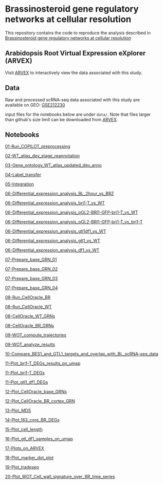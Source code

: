# Brassinosteroid gene regulatory networks at cellular resolution

This repository contains the code to reproduce the analysis described in [Brassinosteroid gene regulatory networks at cellular resolution]( https://doi.org/10.1101/2022.09.16.508001) 

## Arabidopsis Root Virtual Expression eXplorer (ARVEX)

Visit [ARVEX](https://shiny.mdc-berlin.de/ARVEX/) to interactively view the data associated with this study. 

## Data

Raw and processed scRNA-seq data associated with this study are available on GEO: [GSE212230](https://www.ncbi.nlm.nih.gov/geo/query/acc.cgi?acc=GSE212230)

input files for the notebooks below are under `data/`. Note that files larger than github's size limit can be downloaded from [ARVEX](https://shiny.mdc-berlin.de/ARVEX/).

## Notebooks 

[01-Run_COPILOT_preprocessing](https://github.com/tmnolan/Brassinosteroid-gene-regulatory-networks-at-cellular-resolution/tree/master/COPILOT_preprocessing.ipynb)

[02-WT_atlas_dev_stage_reannotation](https://github.com/tmnolan/Brassinosteroid-gene-regulatory-networks-at-cellular-resolution/tree/master/Atlas_dev_stage_reannotation.ipynb)

[03-Gene_ontology_WT_atlas_updated_dev_anno](https://github.com/tmnolan/Brassinosteroid-gene-regulatory-networks-at-cellular-resolution/tree/master/01-BR-03-WT_atlas_updated_dev_anno_GO.ipynb)

[04-Label_transfer](https://github.com/tmnolan/Brassinosteroid-gene-regulatory-networks-at-cellular-resolution/tree/master/Label_transfer.ipynb)

[05-Integration](https://github.com/tmnolan/Brassinosteroid-gene-regulatory-networks-at-cellular-resolution/tree/master/Integration_BR_time_course.ipynb)

[06-Differential_expression_analysis_BL_2hour_vs_BRZ](https://github.com/tmnolan/Brassinosteroid-gene-regulatory-networks-at-cellular-resolution/tree/master/01-BR-04-BL-2hour-vs-BRZ-pseudobulk-DE.ipynb)

[06-Differential_expression_analysis_bri1-T_vs_WT](https://github.com/tmnolan/Brassinosteroid-gene-regulatory-networks-at-cellular-resolution/tree/master/03-bri1-01-bri1-T_vs_WT-pseudobulk-DE.ipynb)

[06-Differential_expression_analysis_pGL2-BRI1-GFP-bri1-T_vs_WT](https://github.com/tmnolan/Brassinosteroid-gene-regulatory-networks-at-cellular-resolution/tree/master/03-bri1-02-pGL2-BRI1-GFP-bri1-T_vs_WT-pseudobulk-DE.ipynb)

[06-Differential_expression_analysis_pGL2-BRI1-GFP-bri1-T_vs_bri1-T](https://github.com/tmnolan/Brassinosteroid-gene-regulatory-networks-at-cellular-resolution/tree/master/03-bri1-03-pGL2-BRI1-GFP-bri1-T_vs_bri1-T-pseudobulk-DE.ipynb)

[06-Differential_expression_analysis_gtl1df1_vs_WT](https://github.com/tmnolan/Brassinosteroid-gene-regulatory-networks-at-cellular-resolution/tree/master/07-gtl1df1-02-gtl1df1_vs_WT-pseudobulk-DE.ipynb)

[06-Differential_expression_analysis_gtl1_vs_WT](https://github.com/tmnolan/Brassinosteroid-gene-regulatory-networks-at-cellular-resolution/tree/master/07-gtl1df1-03-gtl1_vs_WT-pseudobulk-DE.ipynb)

[06-Differential_expression_analysis_df1_vs_WT](https://github.com/tmnolan/Brassinosteroid-gene-regulatory-networks-at-cellular-resolution/tree/master/07-gtl1df1-04-df1_vs_WT-pseudobulk-DE.ipynb)

[07-Prepare_base_GRN_01](https://github.com/tmnolan/Brassinosteroid-gene-regulatory-networks-at-cellular-resolution/tree/master/Base-01-GRN_preparation_for_CellOracle.ipynb)

[07-Prepare_base_GRN_02](https://github.com/tmnolan/Brassinosteroid-gene-regulatory-networks-at-cellular-resolution/tree/master/Base-02-GRN_preparation_for_CellOracle.ipynb)

[07-Prepare_base_GRN_03](https://github.com/tmnolan/Brassinosteroid-gene-regulatory-networks-at-cellular-resolution/tree/master/Base-03-GRN_preparation_for_CellOracle.ipynb)

[07-Prepare_base_GRN_04](https://github.com/tmnolan/Brassinosteroid-gene-regulatory-networks-at-cellular-resolution/tree/master/Base-04-GRN_preparation_for_CellOracle.ipynb)

[08-Run_CellOracle_BR](https://github.com/tmnolan/Brassinosteroid-gene-regulatory-networks-at-cellular-resolution/tree/master/CellOracle_BR_time_course.ipynb)

[08-Run_CellOracle_WT](https://github.com/tmnolan/Brassinosteroid-gene-regulatory-networks-at-cellular-resolution/tree/master/CellOracle_WT.ipynb)

[08-CellOracle_WT_GRNs](https://github.com/tmnolan/Brassinosteroid-gene-regulatory-networks-at-cellular-resolution/tree/master/06-GRNs-02-CellOracle-WT-GRN-configs.ipynb)

[08-CellOracle_BR_GRNs](https://github.com/tmnolan/Brassinosteroid-gene-regulatory-networks-at-cellular-resolution/tree/master/06-GRNs-03-CellOracle-BR-GRN-configs.ipynb)

[09-WOT_compute_trajectories](https://github.com/tmnolan/Brassinosteroid-gene-regulatory-networks-at-cellular-resolution/tree/master/wot1-compute-trajectories.ipynb)

[09-WOT_analyze_results](https://github.com/tmnolan/Brassinosteroid-gene-regulatory-networks-at-cellular-resolution/tree/master/wot2-analyze-results.ipynb)

[10-Compare_BES1_and_GTL1_targets_and_overlap_with_BL_scRNA-seq_data](https://github.com/tmnolan/Brassinosteroid-gene-regulatory-networks-at-cellular-resolution/tree/master/07-gtl1df1-06-GTL1_BES1_targets.ipynb)

[11-Plot_bri1-T_DEGs_results_on_umap](https://github.com/tmnolan/Brassinosteroid-gene-regulatory-networks-at-cellular-resolution/tree/master/03-bri1-04-bri1-T-DEG-umaps.ipynb)

[11-Plot_bri1-T_DEGs](https://github.com/tmnolan/Brassinosteroid-gene-regulatory-networks-at-cellular-resolution/tree/master/03-bri1-06-bri1-DEG-barplots-and-GO.ipynb)

[11-Plot_gtl1_df1_DEGs](https://github.com/tmnolan/Brassinosteroid-gene-regulatory-networks-at-cellular-resolution/tree/master/07-gtl1df1-05-DEGs-barplots-and-GO.ipynb)

[12-Plot_CellOracle_base_GRNs](https://github.com/tmnolan/Brassinosteroid-gene-regulatory-networks-at-cellular-resolution/tree/master/06-GRNs-01-CellOracle-baseGRN.ipynb.ipynb)

[12-Plot_CellOracle_BR_cortex_GRN](https://github.com/tmnolan/Brassinosteroid-gene-regulatory-networks-at-cellular-resolution/tree/master/06-GRNs-04-CellOracle-HAT7-GTL1-plotting.ipynb)

[13-Plot_MDS](https://github.com/tmnolan/Brassinosteroid-gene-regulatory-networks-at-cellular-resolution/tree/master/03-bri1-05-bri1-T_MDS.ipynb)

[14-Plot_163_core_BR_DEGs](https://github.com/tmnolan/Brassinosteroid-gene-regulatory-networks-at-cellular-resolution/tree/master/05-163-core-BR-DEGs-01-UpSet-plots.ipynb)

[15-Plot_cell_length](https://github.com/tmnolan/Brassinosteroid-gene-regulatory-networks-at-cellular-resolution/tree/master/06-GRNs-05-gtl1-hat7-quad-cell-length-plots.ipynb)

[16-Plot_gtl_df1_samples_on_umap](https://github.com/tmnolan/Brassinosteroid-gene-regulatory-networks-at-cellular-resolution/tree/master/07-gtl1df1-01-gtl1df1_umaps.ipynb)

[17-Plots_on_ARVEX](https://github.com/tmnolan/Brassinosteroid-gene-regulatory-networks-at-cellular-resolution/tree/master/ARVEX_Plots.ipynb)

[18-Plot_marker_dot_plot](https://github.com/tmnolan/Brassinosteroid-gene-regulatory-networks-at-cellular-resolution/tree/master/Marker_dot_plots.ipynb)

[19-Plot_tradeseq](https://github.com/tmnolan/Brassinosteroid-gene-regulatory-networks-at-cellular-resolution/tree/master/Tradeseq_BR_time_course.ipynb)

[20-Plot_WOT_Cell_wall_signature_over_BR_time_series](https://github.com/tmnolan/Brassinosteroid-gene-regulatory-networks-at-cellular-resolution/tree/master/02_BR_02_WOT_density_and_bar_plots.ipynb)
